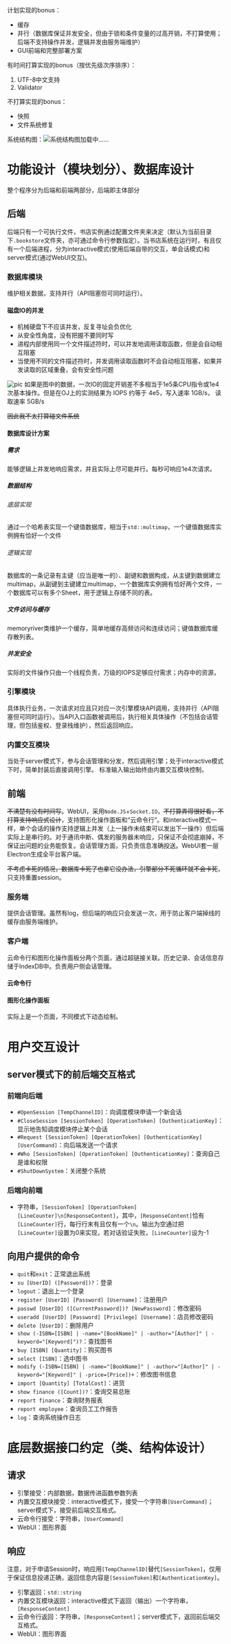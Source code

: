 计划实现的bonus：
- 缓存
- 并行（数据库保证并发安全，但由于锁和条件变量的过高开销，不打算使用；后端不支持操作并发，逻辑并发由服务端维护）
- GUI前端和完整部署方案

有时间打算实现的bonus（按优先级次序排序）：
1. UTF-8中文支持
2. Validator

不打算实现的bonus：
- 快照
- 文件系统修复

系统结构图：![系统结构图加载中……](https://cloud.zymsite.ink/f/dVFB/%E7%B3%BB%E7%BB%9F%E7%BB%93%E6%9E%84%E5%9B%BE.png)

# 功能设计（模块划分）、数据库设计
整个程序分为后端和前端两部分，后端即主体部分
## 后端
后端只有一个可执行文件，书店实例通过配置文件夹来决定（默认为当前目录下`.bookstore`文件夹，亦可通过命令行参数指定）。当书店系统在运行时，有且仅有一个后端进程，分为interactive模式(使用后端自带的交互，单会话模式)和server模式(通过WebUI交互)。
### 数据库模块
维护相关数据，支持并行（API阻塞但可同时运行）。
#### 磁盘IO的并发
- 机械硬盘下不应该并发，反复寻址会负优化
- 从安全性角度，没有把握不要同时写
- 进程内部使用同一个文件描述符时，可以并发地调用读取函数，但是会自动相互阻塞
- 当使用不同的文件描述符时，并发调用读取函数时不会自动相互阻塞，如果并发读取的区域重叠，会有安全性问题

![pic](https://cloud.zymsite.ink/f/8vCd/%E5%B1%8F%E5%B9%95%E6%88%AA%E5%9B%BE%202023-11-29%20102719.png)
如果是图中的数据，一次IO的固定开销差不多相当于1e5条CPU指令或1e4次基本操作。但是在OJ上的实测结果为 IOPS 约等于 4e5，写入速率 1GB/s， 读取速率 5GB/s

~~因此我不太打算碰文件系统~~

#### 数据库设计方案
##### 需求
能够逻辑上并发地响应需求，并且实际上尽可能并行。每秒可响应1e4次请求。
##### 数据结构
###### 底层实现
通过一个哈希表实现一个键值数据库，相当于`std::multimap`，一个键值数据库实例拥有恰好一个文件
###### 逻辑实现
数据库的一条记录有主键（应当是唯一的）、副键和数据构成，从主键到数据建立multimap，从副键到主键建立multimap，一个数据库实例拥有恰好两个文件，一个数据库可以有多个Sheet，用于逻辑上存储不同的表。

##### 文件访问与缓存
memoryriver类维护一个缓存，简单地缓存高频访问和连续访问；键值数据库缓存散列表。

##### 并发安全
实际的文件操作只由一个线程负责，万级的IOPS足够应付需求；内存中的资源，

### 引擎模块
具体执行业务，一次请求对应且只对应一次引擎模块API调用，支持并行（API阻塞但可同时运行）。当API入口函数被调用后，执行相关具体操作（不包括会话管理，但包括鉴权、登录栈维护），然后返回响应。

### 内置交互模块
当处于server模式下，参与会话管理和分发，然后调用引擎；处于interactive模式下时，简单封装后直接调用引擎。
标准输入输出始终由内置交互模块控制。

## 前端
~~不清楚有没有时间写~~。WebUI，采用`Node.JS`+`Socket.IO`，~~不打算弄得很好看，不打算支持响应式设计~~，支持图形化操作面板和“云命令行”。和interactive模式一样，单个会话的操作支持逻辑上并发（上一操作未结束可以发出下一操作）但后端实际上是串行的。对于通讯中断、偶发的服务器未响应，只保证不会彻底崩掉，不保证出问题的业务能恢复。会话管理方面，只负责信息准确投送。WebUI套一层Electron生成全平台客户端。

~~不考虑卡死的情况，数据库卡死了也拿它没办法，引擎部分不死循环就不会卡死~~，只支持重置session。
### 服务端
提供会话管理。虽然有log，但后端的响应只会发送一次，用于防止客户端掉线的缓存由服务端维护。
### 客户端
云命令行和图形化操作面板分两个页面，通过超链接关联。历史记录、会话信息存储于IndexDB中。负责用户侧会话管理。
#### 云命令行
#### 图形化操作面板
实际上是一个页面，不同模式下动态绘制。

# 用户交互设计
## server模式下的前后端交互格式
### 前端向后端
- `#OpenSession [TempChannelID]`：向调度模块申请一个新会话
- `#CloseSession [SessionToken] [OperationToken] [OuthenticationKey]`：显示地告知调度模块停止某个会话
- `#Request [SessionToken] [OperationToken] [OuthenticationKey] [UserCommand]`：向后端发送一个请求
- `#Who [SessionToken] [OperationToken] [OuthenticationKey]`：查询自己是谁和权限
- `#ShutDownSystem`：关闭整个系统

### 后端向前端
- 字符串，`[SessionToken] [OperationToken] [LineCounter]\n[ResponseContent]`，其中，`[ResponseContent]`恰有`[LineCounter]`行，每行行末有且仅有一个`\n`。输出为空通过把`[LineCounter]`设置为0来实现，若对话验证失败，`[LineCounter]`设为-1

## 向用户提供的命令
- `quit`和`exit`：正常退出系统
- `su [UserID] ([Password])?`：登录
- `logout`：退出上一个登录
- `register [UserID] [Password] [Username]`：注册用户
- `passwd [UserID] ([CurrentPassword])? [NewPassword]`：修改密码
- `useradd [UserID] [Password] [Privilege] [Username]`：店员修改密码
- `delete [UserID]`：删除用户
- `show (-ISBN=[ISBN] | -name="[BookName]" | -author="[Author]" | -keyword="[Keyword]")?`：查找图书
- `buy [ISBN] [Quantity]`：购买图书
- `select [ISBN]`：选中图书
- `modify (-ISBN=[ISBN] | -name="[BookName]" | -author="[Author]" | -keyword="[Keyword]" | -price=[Price])+`：修改图书信息
- `import [Quantity] [TotalCost]`：进货
- `show finance ([Count])?`：查询交易总账
- `report finance`：查询财务报表
- `report employee`：查询员工工作报告
- `log`：查询系统操作日志

# 底层数据接口约定（类、结构体设计）
## 请求
- 引擎接受：内部数据，数据传进函数参数列表
- 内置交互模块接受：interactive模式下，接受一个字符串`[UserCommand]`；server模式下，接受前后端交互格式。
- 云命令行接受：字符串，`[UserCommand]`
- WebUI：图形界面

## 响应
注意，对于申请Session时，响应用`[TempChannelID]`替代`[SessionToken]`，仅用于保证信息投递正确，返回信息内容是`[SessionToken]`和`[AuthenticationKey]`。
- 引擎返回：`std::string`
- 内置交互模块返回：interactive模式下返回（输出）一个字符串，`[ResponseContent]`
- 云命令行返回：字符串，`[ResponseContent]`；server模式下，返回前后端交互格式。
- WebUI：图形界面